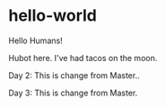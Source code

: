 # hello-world

Hello Humans!

Hubot here. 
I've had tacos on the moon.

Day 2: This is change from Master..

Day 3: This is change from Master.

